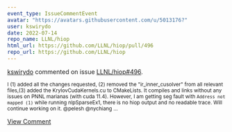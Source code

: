 ```yaml
---
event_type: IssueCommentEvent
avatar: "https://avatars.githubusercontent.com/u/5013176?"
user: kswirydo
date: 2022-07-14
repo_name: LLNL/hiop
html_url: https://github.com/LLNL/hiop/pull/496
repo_url: https://github.com/LLNL/hiop
---
```


<a href='https://github.com/kswirydo' target='_blank'>kswirydo</a> commented on issue <a href='https://github.com/LLNL/hiop/pull/496' target='_blank'>LLNL/hiop#496</a>.

<small>I (1) added all the changes requested, (2) removed the "ir_inner_cusolver" from all relevant files,(3) added the KrylovCudaKernels.cu to CMakeLists. It compiles and links without any issues on PNNL marianas (with cuda 11.4). However, I am getting seg fault with `Address not mapped (1)` while running nlpSparseEx1, there is no hiop output and no readable trace. Will continue working on it. @pelesh @nychiang ...</small>

<a href='https://github.com/LLNL/hiop/pull/496' target='_blank'>View Comment</a>